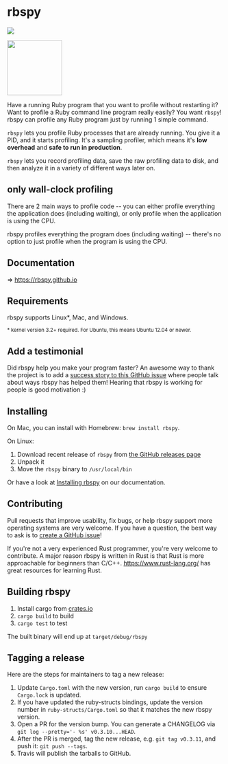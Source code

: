 # rbspy

<a href="https://travis-ci.org/rbspy/rbspy"><img src="https://travis-ci.org/rbspy/rbspy.svg"></a>

<img src="https://rbspy.github.io/rbspy.jpg" width="128px">

Have a running Ruby program that you want to profile without restarting it? Want to profile a Ruby
command line program really easily? You want `rbspy`! rbspy can profile any Ruby program just by
running 1 simple command.

`rbspy` lets you profile Ruby processes that are already running. You give it a PID, and it starts
profiling. It's a sampling profiler, which means it's **low overhead** and **safe to run in
production**.

`rbspy` lets you record profiling data, save the raw profiling data to disk, and then analyze it in
a variety of different ways later on.

## only wall-clock profiling

There are 2 main ways to profile code -- you can either profile everything the
application does (including waiting), or only profile when the application is using the CPU.

rbspy profiles everything the program does (including waiting) -- there's no
option to just profile when the program is using the CPU.

## Documentation

=> https://rbspy.github.io

## Requirements

rbspy supports Linux\*, Mac, and Windows.

<small>
* kernel version 3.2+ required. For Ubuntu, this means Ubuntu 12.04 or newer.
</small>

## Add a testimonial

Did rbspy help you make your program faster? An awesome way to thank the project is to add a [success story to this GitHub issue](https://github.com/rbspy/rbspy/issues/62)
where people talk about ways rbspy has helped them! Hearing that rbspy is working for people is good
motivation :)

## Installing

On Mac, you can install with Homebrew: `brew install rbspy`.

On Linux:

1. Download recent release of `rbspy` from [the GitHub releases page](https://github.com/rbspy/rbspy/releases)
2. Unpack it
3. Move the `rbspy` binary to `/usr/local/bin`

Or have a look at [Installing rbspy](https://rbspy.github.io/installing/) on our documentation.

## Contributing

Pull requests that improve usability, fix bugs, or help rbspy support more operating systems are
very welcome. If you have a question, the best way to ask is to [create a GitHub issue](https://github.com/rbspy/rbspy/issues/new)!

If you're not a very experienced Rust programmer, you're very welcome to contribute. A major reason
rbspy is written in Rust is that Rust is more approachable for beginners than C/C++.
https://www.rust-lang.org/ has great resources for learning Rust.

## Building rbspy

1. Install cargo from [crates.io](https://crates.io/)
1. `cargo build` to build
1. `cargo test` to test

The built binary will end up at `target/debug/rbspy`

## Tagging a release

Here are the steps for maintainers to tag a new release:

1. Update `Cargo.toml` with the new version, run `cargo build` to ensure `Cargo.lock` is updated.
1. If you have updated the ruby-structs bindings, update the version number in `ruby-structs/Cargo.toml` so that it matches the new rbspy version.
1. Open a PR for the version bump. You can generate a CHANGELOG via `git log --pretty='- %s' v0.3.10...HEAD`.
1. After the PR is merged, tag the new release, e.g. `git tag v0.3.11`, and push it: `git push --tags`.
1. Travis will publish the tarballs to GitHub.
